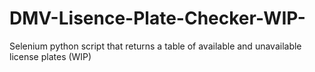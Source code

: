 # DMV-Lisence-Plate-Checker-WIP-
Selenium python script that returns a table of available and unavailable license plates (WIP)
